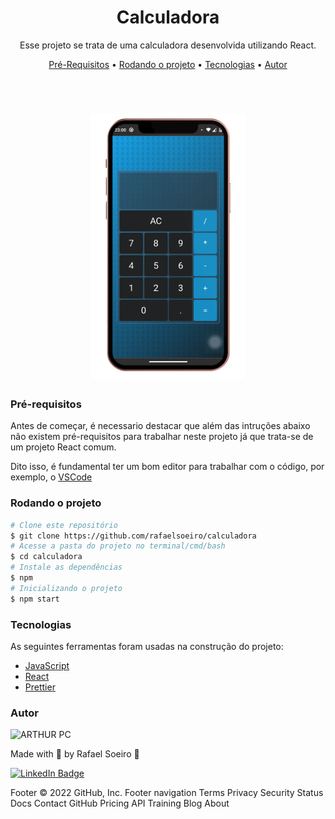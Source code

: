 <h1 align="center"> Calculadora </h1>

<p align="center">Esse projeto se trata de uma calculadora desenvolvida utilizando React.</p>

<p align="center">
 <a href="#pré-requisitos">Pré-Requisitos</a> •
 <a href="#Rodando o projeto">Rodando o projeto</a> •
 <a href="#tecnologias">Tecnologias</a> •
 <a href="#autor">Autor</a>
</p>


<br>

<h1 align="center">
  <img alt="Calculadora" title="Calculadora" src="src\github\preview.png" height="425" />
</h1>

### Pré-requisitos

Antes de começar, é necessario destacar que além das intruções abaixo não existem pré-requisitos para trabalhar neste projeto já que trata-se de um projeto React comum.

Dito isso, é fundamental ter um bom editor para trabalhar com o código, por exemplo, o [VSCode](https://code.visualstudio.com/)

### Rodando o projeto

```bash
# Clone este repositório
$ git clone https://github.com/rafaelsoeiro/calculadora
# Acesse a pasta do projeto no terminal/cmd/bash
$ cd calculadora
# Instale as dependências
$ npm
# Inicializando o projeto
$ npm start
```

### Tecnologias

As seguintes ferramentas foram usadas na construção do projeto:

-   [JavaScript](https://developer.mozilla.org/pt-BR/docs/Web/JavaScript)
-   [React](https://pt-br.reactjs.org/)
-   [Prettier](https://prettier.io/)

### Autor

<img alt="ARTHUR PC" title="ARTHUR PC" src="https://avatars.githubusercontent.com/u/103294767?v=4" height="100" width="100" />

Made with 💜 by Rafael Soeiro 👋

[![LinkedIn Badge](https://img.shields.io/badge/-Rafael_Soeiro-blue?style=flat-square&logo=Linkedin&logoColor=white&link=https://www.linkedin.com/in/arthurpc03/)](https://www.linkedin.com/in/rafael-soeiro/)

Footer
© 2022 GitHub, Inc.
Footer navigation
Terms
Privacy
Security
Status
Docs
Contact GitHub
Pricing
API
Training
Blog
About
